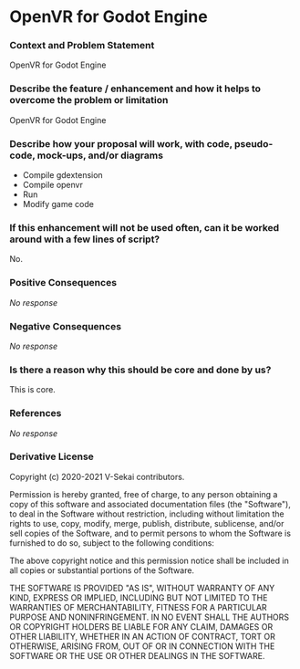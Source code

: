 # OpenVR for Godot Engine

### Context and Problem Statement

OpenVR for Godot Engine

### Describe the feature / enhancement and how it helps to overcome the problem or limitation

OpenVR for Godot Engine

### Describe how your proposal will work, with code, pseudo-code, mock-ups, and/or diagrams

- Compile gdextension
- Compile openvr
- Run
- Modify game code

### If this enhancement will not be used often, can it be worked around with a few lines of script?

No.

### Positive Consequences

_No response_

### Negative Consequences

_No response_

### Is there a reason why this should be core and done by us?

This is core.

### References

_No response_

### Derivative License

Copyright (c) 2020-2021 V-Sekai contributors.

Permission is hereby granted, free of charge, to any person obtaining a copy
of this software and associated documentation files (the "Software"), to deal
in the Software without restriction, including without limitation the rights
to use, copy, modify, merge, publish, distribute, sublicense, and/or sell
copies of the Software, and to permit persons to whom the Software is
furnished to do so, subject to the following conditions:

The above copyright notice and this permission notice shall be included in all
copies or substantial portions of the Software.

THE SOFTWARE IS PROVIDED "AS IS", WITHOUT WARRANTY OF ANY KIND, EXPRESS OR
IMPLIED, INCLUDING BUT NOT LIMITED TO THE WARRANTIES OF MERCHANTABILITY,
FITNESS FOR A PARTICULAR PURPOSE AND NONINFRINGEMENT. IN NO EVENT SHALL THE
AUTHORS OR COPYRIGHT HOLDERS BE LIABLE FOR ANY CLAIM, DAMAGES OR OTHER
LIABILITY, WHETHER IN AN ACTION OF CONTRACT, TORT OR OTHERWISE, ARISING FROM,
OUT OF OR IN CONNECTION WITH THE SOFTWARE OR THE USE OR OTHER DEALINGS IN THE
SOFTWARE.
